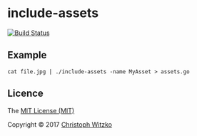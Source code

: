 # include-assets

[![Build Status](https://travis-ci.com/christophwitzko/include-assets.svg?token=UdnpNRsQPVxpTPh6DNqo&branch=master)](https://travis-ci.com/christophwitzko/include-assets)

## Example
```
cat file.jpg | ./include-assets -name MyAsset > assets.go
```

## Licence

The [MIT License (MIT)](http://opensource.org/licenses/MIT)

Copyright © 2017 [Christoph Witzko](https://twitter.com/christophwitzko)
